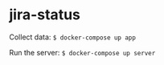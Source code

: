 # jira-status

Collect data:
`$ docker-compose up app`

Run the server:
`$ docker-compose up server`

